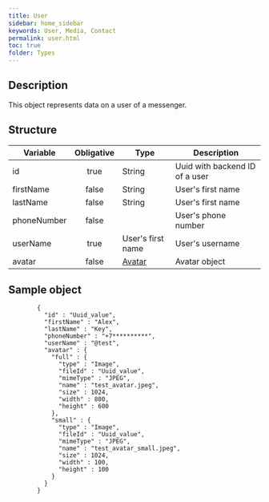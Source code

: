 ```yaml
---
title: User
sidebar: home_sidebar
keywords: User, Media, Contact
permalink: user.html
toc: true
folder: Types
---
```


## Description

<p> This object represents data on a user of a messenger.
</p>

## Structure

| Variable  | Obligative  |Type| Description
|---|:---:|---|---|
| id  | true |String| Uuid with backend ID of a user |
| firstName  | false |String |  User's first name |
| lastName  | false |String|  User's first name |
| phoneNumber  | false | |  User's phone number  |
| userName  | true | User's first name |User's username |
| avatar  | false | [Avatar](https://btsdigital.github.io/bot-api-contract/avatar.html)| Avatar object  |


## Sample object

```
        {
          "id" : "Uuid_value",
          "firstName" : "Alex",
          "lastName" : "Key",
          "phoneNumber" : "+7**********",
          "userName" : "@test",
          "avatar" : {
            "full" : {
              "type" : "Image",
              "fileId" : "Uuid_value",
              "mimeType" : "JPEG",
              "name" : "test_avatar.jpeg",
              "size" : 1024,
              "width" : 800,
              "height" : 600
            },
            "small" : {
              "type" : "Image",
              "fileId" : "Uuid_value",
              "mimeType" : "JPEG",
              "name" : "test_avatar_small.jpeg",
              "size" : 1024,
              "width" : 100,
              "height" : 100
            }
          }
        }

```
